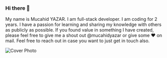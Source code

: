 ### Hi there 👋

My name is Mucahid YAZAR. I am full-stack developer. I am coding for 2 years. I have a passion for learning and sharing my knowledge with others as publicly as possible. If you found value in something I have created, please feel free to give me a shout out @mucahidyazar or give some ♥ on mail. Feel free to reach out in case you want to just get in touch also.

![Cover Photo](https://github.com/mucahidyazar/mucahidyazar/cover.gif)

